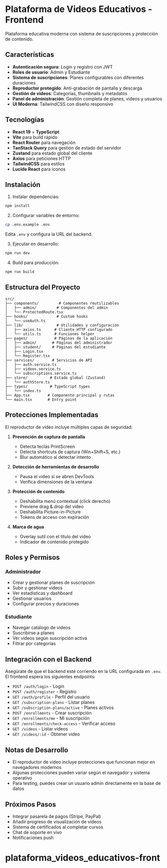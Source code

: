 # Plataforma de Videos Educativos - Frontend

Plataforma educativa moderna con sistema de suscripciones y protección de contenido.

## Características

- **Autenticación segura**: Login y registro con JWT
- **Roles de usuario**: Admin y Estudiante
- **Sistema de suscripciones**: Planes configurables con diferentes duraciones
- **Reproductor protegido**: Anti-grabación de pantalla y descarga
- **Gestión de videos**: Categorías, thumbnails y metadatos
- **Panel de administración**: Gestión completa de planes, videos y usuarios
- **UI Moderna**: TailwindCSS con diseño responsivo

## Tecnologías

- **React 19** + **TypeScript**
- **Vite** para build rápido
- **React Router** para navegación
- **TanStack Query** para gestión de estado del servidor
- **Zustand** para estado global del cliente
- **Axios** para peticiones HTTP
- **TailwindCSS** para estilos
- **Lucide React** para iconos

## Instalación

1. Instalar dependencias:
```bash
npm install
```

2. Configurar variables de entorno:
```bash
cp .env.example .env
```

Edita `.env` y configura la URL del backend.

3. Ejecutar en desarrollo:
```bash
npm run dev
```

4. Build para producción:
```bash
npm run build
```

## Estructura del Proyecto

```
src/
├── components/         # Componentes reutilizables
│   ├── admin/         # Componentes del admin
│   └── ProtectedRoute.tsx
├── hooks/             # Custom hooks
│   └── useAuth.ts
├── lib/               # Utilidades y configuración
│   ├── axios.ts      # Cliente HTTP configurado
│   └── utils.ts      # Funciones helper
├── pages/            # Páginas de la aplicación
│   ├── admin/       # Páginas del administrador
│   ├── student/     # Páginas del estudiante
│   ├── Login.tsx
│   └── Register.tsx
├── services/        # Servicios de API
│   ├── auth.service.ts
│   ├── videos.service.ts
│   └── subscriptions.service.ts
├── store/          # Estado global (Zustand)
│   └── authStore.ts
├── types/          # TypeScript types
│   └── index.ts
├── App.tsx        # Componente principal y rutas
└── main.tsx       # Entry point
```

## Protecciones Implementadas

El reproductor de video incluye múltiples capas de seguridad:

1. **Prevención de captura de pantalla**
   - Detecta teclas PrintScreen
   - Detecta shortcuts de captura (Win+Shift+S, etc.)
   - Blur automático al detectar intento

2. **Detección de herramientas de desarrollo**
   - Pausa el video si se abren DevTools
   - Verifica dimensiones de la ventana

3. **Protección de contenido**
   - Deshabilita menú contextual (click derecho)
   - Previene drag & drop del video
   - Deshabilita Picture-in-Picture
   - Tokens de acceso con expiración

4. **Marca de agua**
   - Overlay sutil con el título del video
   - Indicador de contenido protegido

## Roles y Permisos

### Administrador
- Crear y gestionar planes de suscripción
- Subir y gestionar videos
- Ver estadísticas y dashboard
- Gestionar usuarios
- Configurar precios y duraciones

### Estudiante
- Navegar catálogo de videos
- Suscribirse a planes
- Ver videos según suscripción activa
- Filtrar por categorías

## Integración con el Backend

Asegúrate de que el backend esté corriendo en la URL configurada en `.env`. El frontend espera los siguientes endpoints:

- `POST /auth/login` - Login
- `POST /auth/register` - Registro
- `GET /auth/profile` - Perfil del usuario
- `GET /subscription-plans` - Listar planes
- `GET /subscription-plans/active` - Planes activos
- `POST /enrollments` - Crear suscripción
- `GET /enrollments/me` - Mi suscripción
- `GET /enrollments/check-access` - Verificar acceso
- `GET /videos` - Listar videos
- `GET /videos/:id` - Obtener video

## Notas de Desarrollo

- El reproductor de video incluye protecciones que funcionan mejor en navegadores modernos
- Algunas protecciones pueden variar según el navegador y sistema operativo
- Para testing, puedes crear un usuario admin directamente en la base de datos

## Próximos Pasos

- Integrar pasarela de pagos (Stripe, PayPal)
- Añadir progreso de visualización de videos
- Sistema de certificados al completar cursos
- Chat de soporte en vivo
- Notificaciones push
# plataforma_videos_educativos-front
